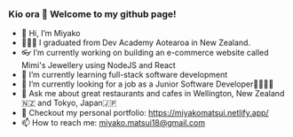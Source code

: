### Kio ora 🌿 Welcome to my github page!

- 👋 Hi, I’m Miyako 
- 👩🏻‍🎓 I graduated from Dev Academy Aotearoa in New Zealand.
- 👓 I’m currently working on building an e-commerce website called Mimi's Jewellery using NodeJS and React
- 🌸 I’m currently learning full-stack software development
- 💼 I’m currently looking for a job as a Junior Software Developer👩🏻‍💻✨
- 💬 Ask me about great restaurants and cafes in Wellington, New Zealand🇳🇿 and Tokyo, Japan🇯🇵
- 📔 Checkout my personal portfolio: https://miyakomatsui.netlify.app/
- 📫 How to reach me: miyako.matsui18@gmail.com

